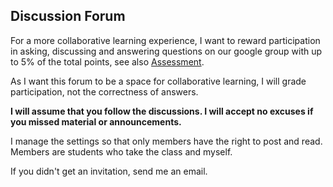 ## Discussion Forum

For a more collaborative learning experience, I want to reward participation in asking, discussing and answering questions on our google group with up to 5% of the total points, see also [Assessment](assessment.md). 

As I want this forum to be a space for collaborative learning, I will grade participation, not the correctness of answers.

**I will assume that you follow the discussions. I will accept no excuses if you missed material or announcements.**

I manage the settings so that only members have the right to post and read. Members are students who take the class and myself.

If you didn't get an invitation, send me an email.





